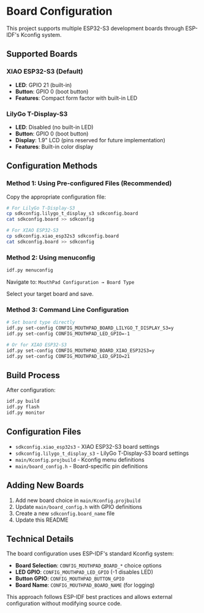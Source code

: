 # Board Configuration

This project supports multiple ESP32-S3 development boards through ESP-IDF's Kconfig system.

## Supported Boards

### XIAO ESP32-S3 (Default)
- **LED**: GPIO 21 (built-in)
- **Button**: GPIO 0 (boot button)
- **Features**: Compact form factor with built-in LED

### LilyGo T-Display-S3
- **LED**: Disabled (no built-in LED)
- **Button**: GPIO 0 (boot button)
- **Display**: 1.9" LCD (pins reserved for future implementation)
- **Features**: Built-in color display

## Configuration Methods

### Method 1: Using Pre-configured Files (Recommended)

Copy the appropriate configuration file:

```bash
# For LilyGo T-Display-S3
cp sdkconfig.lilygo_t_display_s3 sdkconfig.board
cat sdkconfig.board >> sdkconfig

# For XIAO ESP32-S3
cp sdkconfig.xiao_esp32s3 sdkconfig.board
cat sdkconfig.board >> sdkconfig
```

### Method 2: Using menuconfig

```bash
idf.py menuconfig
```

Navigate to: `MouthPad Configuration → Board Type`

Select your target board and save.

### Method 3: Command Line Configuration

```bash
# Set board type directly
idf.py set-config CONFIG_MOUTHPAD_BOARD_LILYGO_T_DISPLAY_S3=y
idf.py set-config CONFIG_MOUTHPAD_LED_GPIO=-1

# Or for XIAO ESP32-S3
idf.py set-config CONFIG_MOUTHPAD_BOARD_XIAO_ESP32S3=y
idf.py set-config CONFIG_MOUTHPAD_LED_GPIO=21
```

## Build Process

After configuration:

```bash
idf.py build
idf.py flash
idf.py monitor
```

## Configuration Files

- `sdkconfig.xiao_esp32s3` - XIAO ESP32-S3 board settings
- `sdkconfig.lilygo_t_display_s3` - LilyGo T-Display-S3 board settings
- `main/Kconfig.projbuild` - Kconfig menu definitions
- `main/board_config.h` - Board-specific pin definitions

## Adding New Boards

1. Add new board choice in `main/Kconfig.projbuild`
2. Update `main/board_config.h` with GPIO definitions
3. Create a new `sdkconfig.board_name` file
4. Update this README

## Technical Details

The board configuration uses ESP-IDF's standard Kconfig system:

- **Board Selection**: `CONFIG_MOUTHPAD_BOARD_*` choice options
- **LED GPIO**: `CONFIG_MOUTHPAD_LED_GPIO` (-1 disables LED)
- **Button GPIO**: `CONFIG_MOUTHPAD_BUTTON_GPIO`
- **Board Name**: `CONFIG_MOUTHPAD_BOARD_NAME` (for logging)

This approach follows ESP-IDF best practices and allows external configuration without modifying source code.
